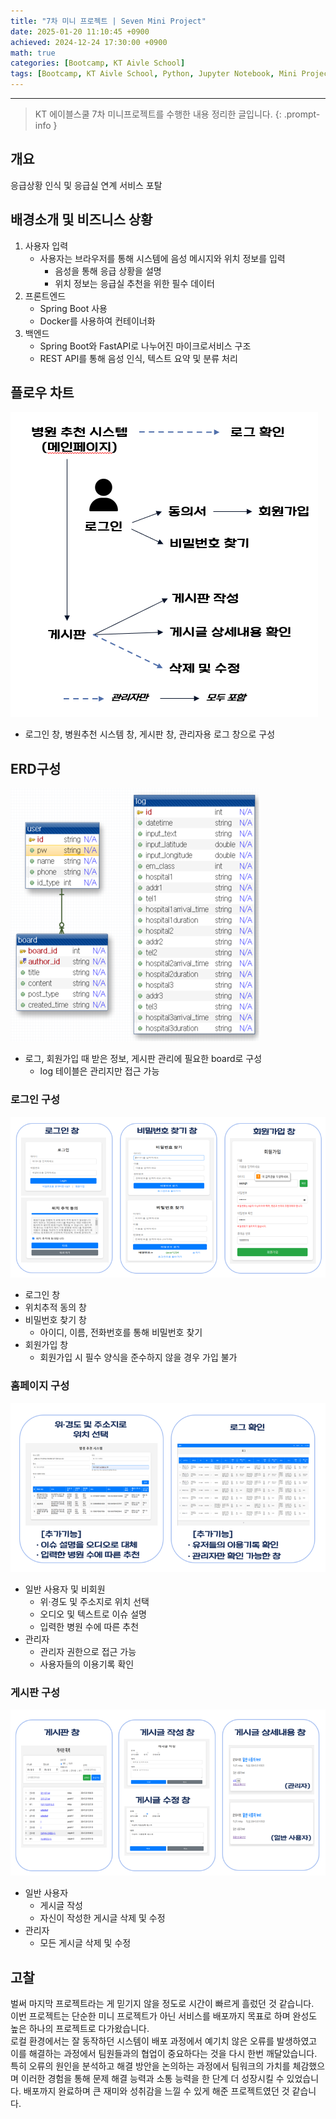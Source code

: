 ```yaml
--- 
title: "7차 미니 프로젝트 | Seven Mini Project" 
date: 2025-01-20 11:10:45 +0900
achieved: 2024-12-24 17:30:00 +0900
math: true
categories: [Bootcamp, KT Aivle School]
tags: [Bootcamp, KT Aivle School, Python, Jupyter Notebook, Mini Project, Front-end, Back-end]
---
```

---------- 	
> KT 에이블스쿨 7차 미니프로젝트를 수행한 내용 정리한 글입니다. 
{: .prompt-info } 

## **개요**
응급상황 인식 및 응급실 연계 서비스 포탈

## **배경소개 및 비즈니스 상황**
1. 사용자 입력 
    - 사용자는 브라우저를 통해 시스템에 음성 메시지와 위치 정보를 입력
        - 음성을 통해 응급 상황을 설명 
        - 위치 정보는 응급실 추천을 위한 필수 데이터 
2. 프론트엔드 
    - Spring Boot 사용
    - Docker를 사용하여 컨테이너화
3. 백엔드
    - Spring Boot와 FastAPI로 나누어진 마이크로서비스 구조
    - REST API를 통해 음성 인식, 텍스트 요약 및 분류 처리

## **플로우 차트**
![플로우 차트](https://github.com/tae2on/tae2on.github.io/blob/main/assets/img/miniproject7_img01.png?raw=true)

- 로그인 창, 병원추천 시스템 창, 게시판 창, 관리자용 로그 창으로 구성

## **ERD구성**
![ERD구성](https://github.com/tae2on/tae2on.github.io/blob/main/assets/img/miniproject7_img02.png?raw=true)

- 로그, 회원가입 때 받은 정보, 게시판 관리에 필요한 board로 구성 
    - log 테이블은 관리지만 접근 가능

### **로그인 구성**

![로그인 구성](https://github.com/tae2on/tae2on.github.io/blob/main/assets/img/miniproject7_img03.png?raw=true)

- 로그인 창
- 위치추적 동의 창
- 비밀번호 찾기 창
    - 아이디, 이름, 전화번호를 통해 비밀번호 찾기
- 회원가입 창
    - 회원가입 시 필수 양식을 준수하지 않을 경우 가입 불가

### **홈페이지 구성**

![홈페이지 구성](https://github.com/tae2on/tae2on.github.io/blob/main/assets/img/miniproject7_img04.png?raw=true)

- 일반 사용자 및 비회원 
    - 위·경도 및 주소지로 위치 선택 
    - 오디오 및 텍스트로 이슈 설명 
    - 입력한 병원 수에 따른 추천 
- 관리자
    - 관리자 권한으로 접근 가능
    - 사용자들의 이용기록 확인 

### **게시판 구성**

![홈페이지 구성](https://github.com/tae2on/tae2on.github.io/blob/main/assets/img/miniproject7_img05.png?raw=true)

- 일반 사용자
    - 게시글 작성 
    - 자신이 작성한 게시글 삭제 및 수정  
- 관리자 
    - 모든 게시글 삭제 및 수정

## **고찰**
벌써 마지막 프로젝트라는 게 믿기지 않을 정도로 시간이 빠르게 흘렀던 것 같습니다. <br>
이번 프로젝트는 단순한 미니 프로젝트가 아닌 서비스를 배포까지 목표로 하며 완성도 높은 하나의 프로젝트로 다가왔습니다. <br>
로컬 환경에서는 잘 동작하던 시스템이 배포 과정에서 예기치 않은 오류를 발생하였고 이를 해결하는 과정에서 팀원들과의 협업이 중요하다는 것을 다시 한번 깨달았습니다. 특히 오류의 원인을 분석하고 해결 방안을 논의하는 과정에서 팀워크의 가치를 체감했으며 이러한 경험을 통해 문제 해결 능력과 소통 능력을 한 단계 더 성장시킬 수 있었습니다. 배포까지 완료하며 큰 재미와 성취감을 느낄 수 있게 해준 프로젝트였던 것 같습니다. 